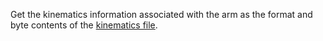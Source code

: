 Get the kinematics information associated with the arm as the format and byte contents of the [kinematics file](/operate/reference/kinematic-chain-config/).
